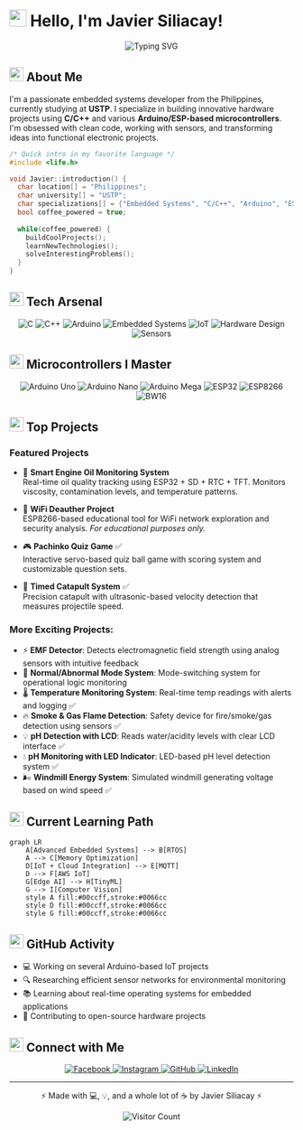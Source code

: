 # <img src="https://media.giphy.com/media/hvRJCLFzcasrR4ia7z/giphy.gif" width="30px"> Hello, I'm Javier Siliacay!

<div align="center">
  <img src="https://readme-typing-svg.herokuapp.com?font=Fira+Code&color=00FF66&center=true&vCenter=true&width=600&lines=Embedded+Systems+Developer;C/C%2B%2B+Arduino+Specialist;Microcontroller+Hacker;Problem+Solver;Hardware+Enthusiast" alt="Typing SVG" />
</div>

## <img src="https://media.giphy.com/media/1ynCEtlgMPAeNAqdnu/giphy.gif" width="25px"> About Me

I'm a passionate embedded systems developer from the Philippines, currently studying at **USTP**. I specialize in building innovative hardware projects using **C/C++** and various **Arduino/ESP-based microcontrollers**. I'm obsessed with clean code, working with sensors, and transforming ideas into functional electronic projects.

```c
/* Quick intro in my favorite language */
#include <life.h>

void Javier::introduction() {
  char location[] = "Philippines";
  char university[] = "USTP";
  char specializations[] = {"Embedded Systems", "C/C++", "Arduino", "ESP32/ESP8266"};
  bool coffee_powered = true;
  
  while(coffee_powered) {
    buildCoolProjects();
    learnNewTechnologies();
    solveInterestingProblems();
  }
}
```

## <img src="https://media.giphy.com/media/WFZvB7VIXBgiz3oDXE/giphy.gif" width="25px"> Tech Arsenal

<p align="center">
  <img src="https://img.shields.io/badge/C-00599C?style=for-the-badge&logo=c&logoColor=white" alt="C" />
  <img src="https://img.shields.io/badge/C%2B%2B-00599C?style=for-the-badge&logo=c%2B%2B&logoColor=white" alt="C++" />
  <img src="https://img.shields.io/badge/Arduino-00979D?style=for-the-badge&logo=Arduino&logoColor=white" alt="Arduino" />
  <img src="https://img.shields.io/badge/Embedded%20Systems-FF6B6B?style=for-the-badge" alt="Embedded Systems" />
  <img src="https://img.shields.io/badge/IoT-1572B6?style=for-the-badge&logo=iot&logoColor=white" alt="IoT" />
  <img src="https://img.shields.io/badge/Hardware%20Design-333333?style=for-the-badge" alt="Hardware Design" />
  <img src="https://img.shields.io/badge/Sensors-4EAA25?style=for-the-badge" alt="Sensors" />
</p>

## <img src="https://media.giphy.com/media/cj87CxfRtrUifF3Ryk/giphy.gif" width="25px"> Microcontrollers I Master

<p align="center">
  <img src="https://img.shields.io/badge/Arduino%20Uno-00979D?style=for-the-badge&logo=arduino&logoColor=white" alt="Arduino Uno" />
  <img src="https://img.shields.io/badge/Arduino%20Nano-00979D?style=for-the-badge&logo=arduino&logoColor=white" alt="Arduino Nano" />
  <img src="https://img.shields.io/badge/Arduino%20Mega-00979D?style=for-the-badge&logo=arduino&logoColor=white" alt="Arduino Mega" />
  <img src="https://img.shields.io/badge/ESP32-2C3E50?style=for-the-badge" alt="ESP32" />
  <img src="https://img.shields.io/badge/ESP8266-4B4B4B?style=for-the-badge" alt="ESP8266" />
  <img src="https://img.shields.io/badge/BW16-ff9800?style=for-the-badge" alt="BW16" />
</p>

## <img src="https://media.giphy.com/media/R03zWv5p1oNSQd91EP/giphy.gif" width="25px"> Top Projects

### Featured Projects

- 🔧 **Smart Engine Oil Monitoring System**  
  Real-time oil quality tracking using ESP32 + SD + RTC + TFT. Monitors viscosity, contamination levels, and temperature patterns.

- 📡 **WiFi Deauther Project**  
  ESP8266-based educational tool for WiFi network exploration and security analysis. *For educational purposes only.*

- 🎮 **Pachinko Quiz Game** ✅  
  Interactive servo-based quiz ball game with scoring system and customizable question sets.

- 🎯 **Timed Catapult System** ✅  
  Precision catapult with ultrasonic-based velocity detection that measures projectile speed.

### More Exciting Projects:

- ⚡ **EMF Detector**: Detects electromagnetic field strength using analog sensors with intuitive feedback
- 🧪 **Normal/Abnormal Mode System**: Mode-switching system for operational logic monitoring
- 🌡️ **Temperature Monitoring System**: Real-time temp readings with alerts and logging ✅
- 🔥 **Smoke & Gas Flame Detection**: Safety device for fire/smoke/gas detection using sensors ✅
- 💡 **pH Detection with LCD**: Reads water/acidity levels with clear LCD interface ✅
- 💧 **pH Monitoring with LED Indicator**: LED-based pH level detection system ✅
- 🌬️ **Windmill Energy System**: Simulated windmill generating voltage based on wind speed ✅

## <img src="https://media.giphy.com/media/LmNwrBhejkK9EFP504/giphy.gif" width="25px"> Current Learning Path

```mermaid
graph LR
    A[Advanced Embedded Systems] --> B[RTOS]
    A --> C[Memory Optimization]
    D[IoT + Cloud Integration] --> E[MQTT]
    D --> F[AWS IoT]
    G[Edge AI] --> H[TinyML]
    G --> I[Computer Vision]
    style A fill:#00ccff,stroke:#0066cc
    style D fill:#00ccff,stroke:#0066cc
    style G fill:#00ccff,stroke:#0066cc
```

## <img src="https://media.giphy.com/media/CAIgh8LKFbIciGx5Q3/giphy.gif" width="25px"> GitHub Activity

- 💻 Working on several Arduino-based IoT projects
- 🔍 Researching efficient sensor networks for environmental monitoring
- 📚 Learning about real-time operating systems for embedded applications
- 🌱 Contributing to open-source hardware projects

## <img src="https://media.giphy.com/media/KcVtTHxaCXqSJQKoUx/giphy.gif" width="25px"> Connect with Me

<p align="center">
  <a href="https://www.facebook.com/siliacayjavier/" target="_blank">
    <img src="https://img.shields.io/badge/Facebook-1877F2?style=for-the-badge&logo=facebook&logoColor=white" alt="Facebook"/>
  </a>
  <a href="https://www.instagram.com/yaboi_vier" target="_blank">
    <img src="https://img.shields.io/badge/Instagram-E4405F?style=for-the-badge&logo=instagram&logoColor=white" alt="Instagram"/>
  </a>
  <a href="#" target="_blank">
    <img src="https://img.shields.io/badge/GitHub-100000?style=for-the-badge&logo=github&logoColor=white" alt="GitHub"/>
  </a>
  <a href="#" target="_blank">
    <img src="https://img.shields.io/badge/LinkedIn-0077B5?style=for-the-badge&logo=linkedin&logoColor=white" alt="LinkedIn"/>
  </a>
</p>

---

<div align="center">
  ⚡ Made with 💻, 💡, and a whole lot of ☕ by Javier Siliacay ⚡
  
  ![Visitor Count](https://profile-counter.glitch.me/YourUsername/count.svg)
</div>

